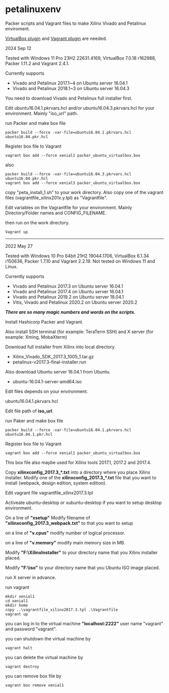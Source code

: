 # petalinuxenv

Packer scripts and Vagrant files to make Xilinx Vivado and Petalinux enviroment.

[VirtualBox plugin](https://developer.hashicorp.com/packer/integrations/hashicorp/virtualbox) and [Vagrant plugin](https://developer.hashicorp.com/packer/integrations/hashicorp/vagrant) are needed.

2024 Sep 12

Tested with Windows 11 Pro 23H2 22631.4169, VirtualBox 7.0.18 r162988, Packer 1.11.2 and Vagrant 2.4.1.

Currently supports

- Vivado and Petalinux 2017.1~4 on Ubuntu server 16.04.1
- Vivado and Petalinux 2018.1~3 on Ubuntu server 16.04.3

You need to download Vivado and Petalinux full installer first.

Edit ubuntu16.04.1.pkrvars.hcl and/or ubuntu16.04.3.pkrvars.hcl for your environment. Mainly "iso_url" path.

run Packer and make box file

```
packer build --force -var-file=ubuntu16.04.1.pkrvars.hcl ubuntu16.04.pkr.hcl
```

Register box file to Vagrant

```
vagrant box add --force xenial1 packer_ubuntu_virtualbox.box
```

also

```
packer build --force -var-file=ubuntu16.04.3.pkrvars.hcl ubuntu16.04.pkr.hcl
vagrant box add --force xenial3 packer_ubuntu_virtualbox.box
```

copy "peta_install_1.sh" to your work directory.
Also copy one of the vagrant files (vagrantfile_xilinx201x.y.tpl) as "Vagrantfile".

Edit variables on the Vagrantfile for your environment. Mainly Directory/Folder names and CONFIG_FILENAME.

then run on the work directory.

```
Vagrant up
```

---

2022 May 27

Tested with Windows 10 Pro 64bit 21H2 19044.1706, VirtualBox 6.1.34 r150636, Packer 1.7.10 and Vagrant 2.2.19. Not tested on Windows 11 and Linux.

Currently supports

- Vivado and Petalinux 2017.3 on Ubuntu server 16.04.1
- Vivado and Petalinux 2017.4 on Ubuntu server 16.04.1
- Vivado and Petalinux 2019.2 on Ubuntu server 18.04.1
- Vitis, Vivado and Petalinux 2020.2 on Ubuntu server 2020.2

***There are so many magic numbers and words on the scripts.***

Install Hashicorp Packer and Vagrant.

Also install SSH terminal (for example: TeraTerm SSH) and X server (for example: Xming, MobaXterm)

Download full installer from Xilinx into local directory.

- Xilinx_Vivado_SDK_2017.3_1005_1.tar.gz
- petalinux-v2017.3-final-installer.run

Also download Ubuntu server 16.04.1 from Ubuntu.

- ubuntu-16.04.1-server-amd64.iso

Edit files depends on your environment.

ubuntu16.04.1.pkrvars.hcl

Edit file path of **iso_url**.

run Paker and make box file

```
packer build --force -var-file=ubuntu16.04.1.pkrvars.hcl ubuntu16.04.1.pkr.hcl
```

Register box file to Vagrant

```
vagrant box add --force xenial1 packer_ubuntu_virtualbox.box
```

This box file also maybe used for Xilinx tools 2017.1, 2017.2 and 2017.4.

Copy **xilinxconfig_2017.3_*.txt** into a directory where you place Xilinx installer.
Modify one of the **xilinxconfig_2017.3_*.txt** file that you want to install (webpack, design edition, system edition).

Edit vagrant file vagrantfile_xilinx2017.3.tpl

Activeate ubuntu-desktop or xubuntu-desktop if you want to setup desktop environment.

On a line of **"xsetup"** Modify filename of **"xilinxconfig_2017.3_webpack.txt"** to that you want to setup 

on a line of **"v.cpus"** modify number of logical processor.

on a line of **"v.memory"** modify main memory size in MB.

Modify **"F:\\XilinxInstaller"** to your directory name that you Xilinx installer placed.

Modify **"F:\\iso"** to your directory name that you Ubuntu ISO image placed.

run X server in advance.

run vagrant

```
mkdir xenial1
cd xenial1
mkdir home
copy ..\vagrantfile_xilinx2017.3.tpl .\Vagrantfile
vagrant up
```

you can log in to the virtual machine **"localhost:2222"** user name "vagrant" and password "vagrant".

you can shutdown the virtual machine by

```
vagrant halt
```

you can delete the virtual machine by

```
vagrant destroy
```

you can remove box file by

```
vagrant box remove xenial1
```

